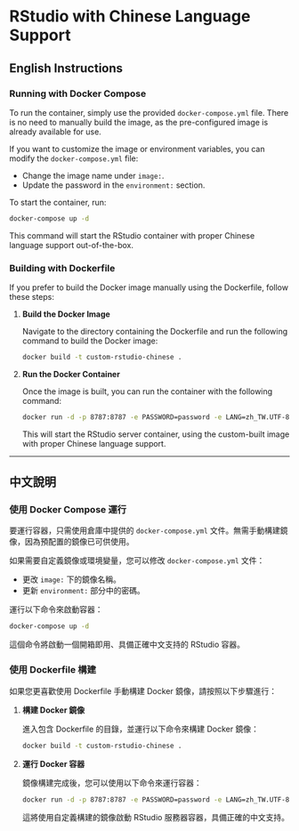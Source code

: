 # RStudio with Chinese Language Support

## English Instructions

### Running with Docker Compose

To run the container, simply use the provided `docker-compose.yml` file. There is no need to manually build the image, as the pre-configured image is already available for use.

If you want to customize the image or environment variables, you can modify the `docker-compose.yml` file:

- Change the image name under `image:`.
- Update the password in the `environment:` section.

To start the container, run:

```sh
docker-compose up -d
```

This command will start the RStudio container with proper Chinese language support out-of-the-box.

### Building with Dockerfile

If you prefer to build the Docker image manually using the Dockerfile, follow these steps:

1. **Build the Docker Image**

   Navigate to the directory containing the Dockerfile and run the following command to build the Docker image:

   ```sh
   docker build -t custom-rstudio-chinese .
   ```

2. **Run the Docker Container**

   Once the image is built, you can run the container with the following command:

   ```sh
   docker run -d -p 8787:8787 -e PASSWORD=password -e LANG=zh_TW.UTF-8 -e LC_ALL=zh_TW.UTF-8 --name rstudio_server_chinese custom-rstudio-chinese
   ```

   This will start the RStudio server container, using the custom-built image with proper Chinese language support.

---

## 中文說明

### 使用 Docker Compose 運行

要運行容器，只需使用倉庫中提供的 `docker-compose.yml` 文件。無需手動構建鏡像，因為預配置的鏡像已可供使用。

如果需要自定義鏡像或環境變量，您可以修改 `docker-compose.yml` 文件：

- 更改 `image:` 下的鏡像名稱。
- 更新 `environment:` 部分中的密碼。

運行以下命令來啟動容器：

```sh
docker-compose up -d
```

這個命令將啟動一個開箱即用、具備正確中文支持的 RStudio 容器。

### 使用 Dockerfile 構建

如果您更喜歡使用 Dockerfile 手動構建 Docker 鏡像，請按照以下步驟進行：

1. **構建 Docker 鏡像**

   進入包含 Dockerfile 的目錄，並運行以下命令來構建 Docker 鏡像：

   ```sh
   docker build -t custom-rstudio-chinese .
   ```

2. **運行 Docker 容器**

   鏡像構建完成後，您可以使用以下命令來運行容器：

   ```sh
   docker run -d -p 8787:8787 -e PASSWORD=password -e LANG=zh_TW.UTF-8 -e LC_ALL=zh_TW.UTF-8 --name rstudio_server_chinese custom-rstudio-chinese
   ```

   這將使用自定義構建的鏡像啟動 RStudio 服務器容器，具備正確的中文支持。
